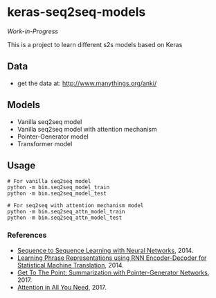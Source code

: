 # keras-seq2seq-models

*Work-in-Progress*

This is a project to learn different s2s models based on Keras

## Data
- get the data at: http://www.manythings.org/anki/

## Models
- Vanilla seq2seq model
- Vanilla seq2seq model with attention mechanism
- Pointer-Generator model
- Transformer model

## Usage
~~~
# For vanilla seq2seq model
python -m bin.seq2seq_model_train
python -m bin.seq2seq_model_test

# For seq2seq with attention mechanism model
python -m bin.seq2seq_attn_model_train
python -m bin.seq2seq_attn_model_test
~~~

### References
- [Sequence to Sequence Learning with Neural Networks](https://arxiv.org/abs/1409.3215), 2014.
- [Learning Phrase Representations using RNN Encoder-Decoder for Statistical Machine Translation](https://arxiv.org/abs/1406.1078), 2014.
- [Get To The Point: Summarization with Pointer-Generator Networks](https://arxiv.org/abs/1704.04368), 2017.
- [Attention in All You Need](https://arxiv.org/abs/1706.03762), 2017.